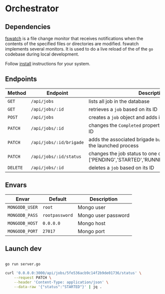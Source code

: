# Orchestrator 

## Dependencies

[fswatch](https://github.com/emcrisostomo/fswatch) is a file change monitor that receives notifications when the contents of the specified files or directories are modified. fswatch implements several monitors. It is used to do a live reload of the of the `go` codebase during local development.

Follow [install](https://github.com/emcrisostomo/fswatch#installation) instructions for your system. 


## Endpoints

|Method| Endpoint | Description|
|---|---|---|
|`GET`| `/api/jobs` | lists all job in the database |
|`GET`| `/api/jobs/:id`| retrieves a `job` based on its ID |
|`POST`| `/api/jobs` | creates a `job` object and adds it to the database |
|`PATCH` | `/api/jobs/:id` | changes the `Completed` property of a `job` based on its ID |
|`PATCH` | `/api/jobs/:id/brigade` | adds the associated brigade `buildId` & `workerId` from the launched process  |
|`PATCH` | `/api/jobs/:id/status` | changes the job status to one of ['PENDING','STARTED','RUNNING','DONE','ERRORED'] |
|`DELETE` | `/api/jobs/:id` | deletes a `job` based on its ID |


## Envars

|Envar|Default|Description|
|---|---|---|
| `MONGODB_USER` | `root` | Mongo user|
| `MONGODB_PASS` | `rootpassword` | Mongo user password|
| `MONGODB_HOST` | `0.0.0.0` |Mongo host|
| `MONGODB_PORT` | `27017` | Mongo port|
## Launch dev

```sh

go run server.go
```

```sh
curl '0.0.0.0:3000/api/jobs/5fe536acb9c14f2b9de01736/status' \
    --request PATCH \
    --header 'Content-Type: application/json' \
    --data-raw '{"status":"STARTED"}' | jq .
```